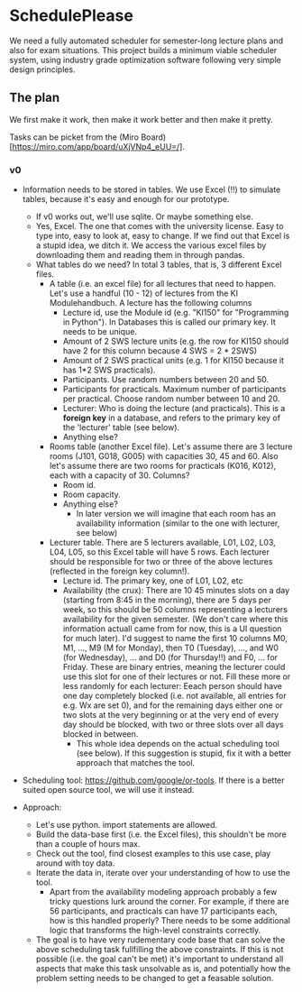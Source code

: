 # SchedulePlease

We need a fully automated scheduler for semester-long lecture plans and also for exam situations. This project builds a minimum viable scheduler system, using industry grade optimization software following very simple design principles.

## The plan

We first make it work, then make it work better and then make it pretty.

Tasks can be picket from the (Miro Board)[https://miro.com/app/board/uXjVNp4_eUU=/].

### v0

* Information needs to be stored in tables. We use Excel (!!) to simulate tables, because it's easy and enough for our prototype.
  * If v0 works out, we'll use sqlite. Or maybe something else.
  * Yes, Excel. The one that comes with the university license. Easy to type into, easy to look at, easy to change. If we find out that Excel is a stupid idea, we ditch it. We access the various excel files by downloading them and reading them in through pandas.
  * What tables do we need? In total 3 tables, that is, 3 different Excel files.
    * A table (i.e. an excel file) for all lectures that need to happen. Let's use a handful (10 - 12) of lectures from the KI Modulehandbuch. A lecture has the following columns
      * Lecture id, use the Module id (e.g. "KI150" for "Programming in Python"). In Databases this is called our primary key. It needs to be unique.
      * Amount of 2 SWS lecture units (e.g. the row for KI150 should have 2 for this column because 4 SWS = 2 * 2SWS)
      * Amount of 2 SWS practical units (e.g. 1 for KI150 because it has 1*2 SWS practicals).
      * Participants. Use random numbers between 20 and 50.
      * Participants for practicals. Maximum number of participants per practical. Choose random number between 10 and 20.
      * Lecturer: Who is doing the lecture (and practicals). This is a **foreign key** in a database, and refers to the primary key of the 'lecturer' table (see below).
      * Anything else?
    * Rooms table (another Excel file). Let's assume there are 3 lecture rooms (J101, G018, G005) with capacities 30, 45 and 60. Also let's assume there are two rooms for practicals (K016, K012), each with a capacity of 30. Columns?
      * Room id.
      * Room capacity.
      * Anything else?
        * In later version we will imagine that each room has an availability information (similar to the one with lecturer, see below)
    * Lecturer table. There are 5 lecturers available, L01, L02, L03, L04, L05, so this Excel table will have 5 rows. Each lecturer should be responsible for two or three of the above lectures (reflected in the foreign key column!).
      * Lecture id. The primary key, one of L01, L02, etc
      * Availability (the crux): There are 10 45 minutes slots on a day (starting from 8:45 in the morning), there are 5 days per week, so this should be 50 columns representing a lecturers availability for the given semester. (We don't care where this information actuall came from for now, this is a UI question for much later). I'd suggest to name the first 10 columns M0, M1, ..., M9 (M for Monday), then T0 (Tuesday), ..., and W0 (for Wednesday), ... and D0 (for Thursday!!) and F0, ... for Friday. These are binary entries, meaning the lecturer could use this slot for one of their lectures or not. Fill these more or less randomly for each lecturer: Eeach person should have one day completely blocked (i.e. not available, all entries for e.g. Wx are set 0), and for the remaining days either one or two slots at the very beginning or at the very end of every day should be blocked, with two or three slots over all days blocked in between.
        * This whole idea depends on the actual scheduling tool (see below). If this suggestion is stupid, fix it with a better approach that matches the tool.

* Scheduling tool: https://github.com/google/or-tools. If there is a better suited open source tool, we will use it instead.

* Approach:
  * Let's use python. import statements are allowed.
  * Build the data-base first (i.e. the Excel files), this shouldn't be more than a couple of hours max.
  * Check out the tool, find closest examples to this use case, play around with toy data.
  * Iterate the data in, iterate over your understanding of how to use the tool.
    * Apart from the availability modeling approach probably a few tricky questions lurk around the corner. For example, if there are 56 participants, and practicals can have 17 participants each, how is this handled properly? There needs to be some additional logic that transforms the high-level constraints correctly.
  * The goal is to have very rudementary code base that can solve the above scheduling task fullfilling the above constraints. If this is not possible (i.e. the goal can't be met) it's important to understand all aspects that make this task unsolvable as is, and potentially how the problem setting needs to be changed to get a feasable solution.
